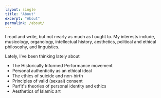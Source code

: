 ```yaml
---
layout: single
title: "About"
excerpt: "About"
permalink: /about/
---
```


I read and write, but not nearly as much as I ought to. My interests include, musicology, organology, intellectual history, aesthetics, political and ethical philosophy, and linguistics.

Lately, I've been thinking lately about

* The Historically Informed Performance movement
* Personal authenticity as an ethical ideal
* The ethics of suicide and non-birth
* Principles of valid (sexual) consent
* Parfit's theories of personal identity and ethics
* Aesthetics of Islamic art